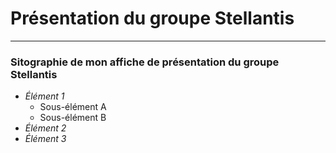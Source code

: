 # Présentation du groupe Stellantis

-------------------------------

### Sitographie de mon affiche de présentation du groupe Stellantis

* *Élément 1*
  * Sous-élément A
  * Sous-élément B
* *Élément 2*
* *Élément 3*



